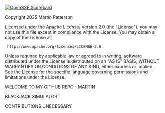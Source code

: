 [![OpenSSF Scorecard](https://api.scorecard.dev/projects/github.com/martnap21/ezcs_firstrepo/badge)](https://scorecard.dev/viewer/?uri=github.com/martnap21/ezcs_firstrepo)

Copyright 2025 Martin Patterson

   Licensed under the Apache License, Version 2.0 (the "License");
   you may not use this file except in compliance with the License.
   You may obtain a copy of the License at

     http://www.apache.org/licenses/LICENSE-2.0

   Unless required by applicable law or agreed to in writing, software
   distributed under the License is distributed on an "AS IS" BASIS,
   WITHOUT WARRANTIES OR CONDITIONS OF ANY KIND, either express or implied.
   See the License for the specific language governing permissions and
   limitations under the License.


WELCOME TO MY GITHUB REPO - MARTIN

BLACKJACK SIMULATOR

CONTRIBUTIONS UNECESSARY

